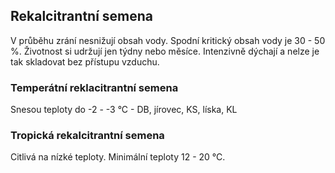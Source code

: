 ## Rekalcitrantní semena
V průběhu zrání nesnižují obsah vody. Spodní kritický obsah vody je 30 - 50 %.
Životnost si udržují jen týdny nebo měsíce. Intenzivně dýchají a nelze je tak skladovat bez přístupu vzduchu.

### Temperátní reklacitrantní semena
Snesou teploty do -2 - -3 °C - DB, jírovec, KS, líska, KL

### Tropická rekalcitrantní semena
Citlivá na nízké teploty. Minimální teploty 12  - 20 °C.